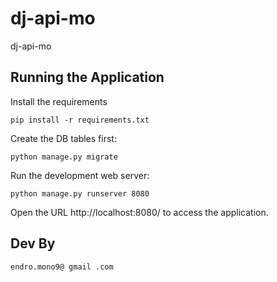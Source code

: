 # dj-api-mo
dj-api-mo

## Running the Application

Install the requirements
```
pip install -r requirements.txt
```
Create the DB tables first:
```
python manage.py migrate
```
Run the development web server:
```
python manage.py runserver 8080
```
Open the URL http://localhost:8080/ to access the application.

## Dev By
```
endro.mono9@ gmail .com
```

